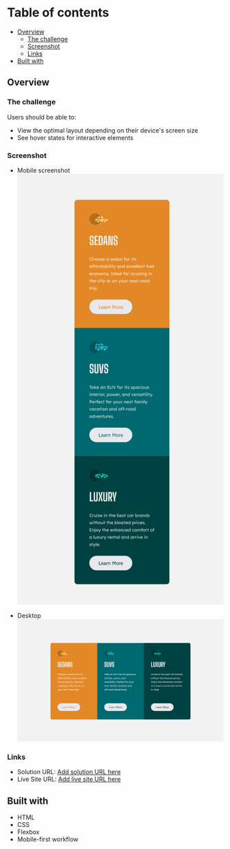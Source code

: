 
# Table of contents

- [Overview](#overview)
  - [The challenge](#the-challenge)
  - [Screenshot](#screenshot)
  - [Links](#links)
- [Built with](#built-with)


## Overview
### The challenge

Users should be able to:

- View the optimal layout depending on their device's screen size
- See hover states for interactive elements

### Screenshot

- Mobile screenshot![Alt text](<Screenshot 2023-07-31 at 13-08-05 3-column preview card component.png>)

- Desktop ![Alt text](<Screenshot 2023-07-31 at 13-07-50 3-column preview card component.png>)



### Links

- Solution URL: [Add solution URL here](https://your-solution-url.com)
- Live Site URL: [Add live site URL here](https://your-live-site-url.com)

## Built with

- HTML
- CSS 
- Flexbox
- Mobile-first workflow